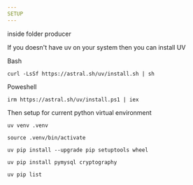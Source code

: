 ```yaml
---
SETUP
---
```

inside folder producer

If you doesn't have uv on your system then you can install UV

Bash

    curl -LsSf https://astral.sh/uv/install.sh | sh

Poweshell

    irm https://astral.sh/uv/install.ps1 | iex

Then setup for current python virtual environment 

    uv venv .venv

    source .venv/bin/activate

    uv pip install --upgrade pip setuptools wheel
    
    uv pip install pymysql cryptography

    uv pip list
